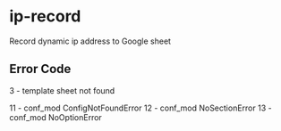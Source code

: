 # ip-record
Record dynamic ip address to Google sheet


## Error Code
3 - template sheet not found

11 - conf_mod ConfigNotFoundError
12 - conf_mod NoSectionError
13 - conf_mod NoOptionError